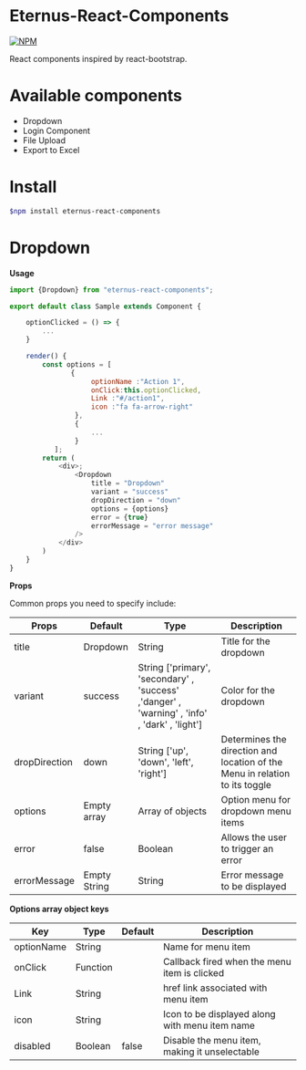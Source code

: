 # Eternus-React-Components

[![NPM](https://img.shields.io/npm/v/react-select.svg)](https://www.npmjs.com/package/react-bootstrap)


React components inspired by react-bootstrap.

# Available components

 - Dropdown
 - Login Component
 - File Upload
 - Export to Excel
 

# Install

``` bash
$npm install eternus-react-components
```

# Dropdown

**Usage**

```js
import {Dropdown} from "eternus-react-components";

export default class Sample extends Component {

    optionClicked = () => {
        ...
    }

    render() {
        const options = [
               {
                    optionName :"Action 1",
                    onClick:this.optionClicked,
                    Link :"#/action1",
                    icon :"fa fa-arrow-right"
                },
                {
                    ...
                }
           ];
        return (
            <div>;
                <Dropdown
                    title = "Dropdown"
                    variant = "success"
                    dropDirection = "down"
                    options = {options}
                    error = {true}
                    errorMessage = "error message"
                />
            </div>
        )
    }
}

```

**Props**

Common props you need to specify include:

| **Props** | **Default** | **Type** | **Description** |
| --- | --- | --- | --- |
| title | Dropdown | String | Title for the dropdown  |
| variant | success | String ['primary', 'secondary' , 'success' ,'danger' , 'warning' , 'info' , 'dark' , 'light'] | Color for the dropdown  |
| dropDirection | down | String ['up', 'down', 'left', 'right']  | Determines the direction and location of the Menu in relation to its toggle  |
| options | Empty array | Array of objects | Option menu for dropdown menu items  |
| error | false | Boolean | Allows the user to trigger an error  |
| errorMessage | Empty String | String | Error message to be displayed  |



**Options array object keys**

| **Key** | **Type** | **Default** | **Description** |
| --- | --- | --- | --- |
| optionName  | String |   | Name for menu item |
| onClick  | Function |   | Callback fired when the menu item is clicked |
| Link  | String |   | href link associated with menu item |
| icon  | String |   | Icon to be displayed along with menu item name |
| disabled  | Boolean | false | Disable the menu item, making it unselectable |
